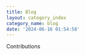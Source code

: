 ```yaml
---
title: Blog
layout: category_index
category_name: blog
date: '2024-06-16 01:54:58'
---
```


Contributions